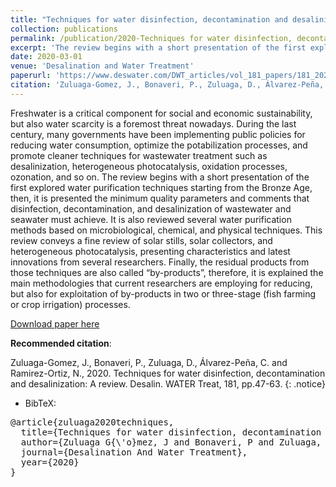 ```yaml
---
title: "Techniques for water disinfection, decontamination and desalinization: A review"
collection: publications
permalink: /publication/2020-Techniques for water disinfection, decontamination and desalinization a review
excerpt: 'The review begins with a short presentation of the first explored water purification techniques starting from the Bronze Age, then, it is presented the minimum quality parameters and comments that disinfection, decontamination, and desalinization of wastewater and seawater must achieve. It is also reviewed several water purification methods based on microbiological, chemical and physical techniques. This review conveys a fine reviewing of solar stills, solar collectors and heterogeneous photocatalysis, presenting characteristics and latest innovations from several researchers.'
date: 2020-03-01
venue: 'Desalination and Water Treatment'
paperurl: 'https://www.deswater.com/DWT_articles/vol_181_papers/181_2020_47.pdf'
citation: 'Zuluaga-Gomez, J., Bonaveri, P., Zuluaga, D., Álvarez-Peña, C. and Ramirez-Ortiz, N., 2020. Techniques for water disinfection, decontamination and desalinization: A review. Desalin. WATER Treat, 181, pp.47-63.'
---
```


Freshwater is a critical component for social and economic sustainability, but also water scarcity is a foremost threat nowadays. During the last century, many governments have been implementing public policies for reducing water consumption, optimize the potabilization processes, and promote cleaner techniques for wastewater treatment such as desalinization, heterogeneous photocatalysis, oxidation processes, ozonation, and so on. The review begins with a short presentation of the first explored water purification techniques starting from the Bronze Age, then, it is presented the minimum quality parameters and comments that disinfection, decontamination, and desalinization of wastewater and seawater must achieve. It is also reviewed several water purification methods based on microbiological, chemical, and physical techniques. This review conveys a fine review of solar stills, solar collectors, and heterogeneous photocatalysis, presenting characteristics and latest innovations from several researchers. Finally, the residual products from those techniques are also called “by-products”, therefore, it is explained the main methodologies that current researchers are employing for reducing, but also for exploitation of by-products in two or three-stage (fish farming or crop irrigation) processes.

[Download paper here](https://github.com/JuanPZuluaga/JuanPZuluaga.github.io/blob/master/files/pdf/2019_Techniques%20for%20water%20disinfection_2019.pdf)

**Recommended citation**: 

Zuluaga-Gomez, J., Bonaveri, P., Zuluaga, D., Álvarez-Peña, C. and Ramirez-Ortiz, N., 2020. Techniques for water disinfection, decontamination and desalinization: A review. Desalin. WATER Treat, 181, pp.47-63.
{: .notice}

- BibTeX:

<pre>
@article{zuluaga2020techniques,
  title={Techniques for water disinfection, decontamination and desalinization: a review},
  author={Zuluaga G{\'o}mez, J and Bonaveri, P and Zuluaga, D and {\'A}lvarez Pe{\~n}a, Constantina and Ram{\'\i}rez Ortiz, Nicol{\'a}s and others},
  journal={Desalination And Water Treatment},
  year={2020}
}
</pre>